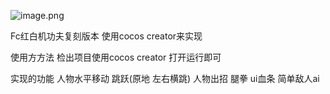 ![image.png](https://upload-images.jianshu.io/upload_images/326507-581d36f3fc5d704b.png?imageMogr2/auto-orient/strip%7CimageView2/2/w/1240)

Fc红白机功夫复刻版本 使用cocos creator来实现

使用方方法
检出项目使用cocos creator 打开运行即可

实现的功能
人物水平移动 跳跃(原地 左右横跳)
人物出招 腿拳
ui血条
简单敌人ai